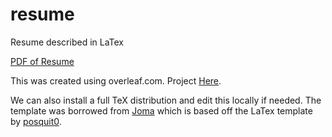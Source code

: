 # resume
Resume described in LaTex

[PDF of Resume](./DhruvPatelResume.pdf)

This was created using overleaf.com. Project [Here](https://www.overleaf.com/project/5e4c9e558597bc0001cb8900).

We can also install a full TeX distribution and edit this locally if needed. The template was borrowed from [Joma](https://joma.io/) which is based off the LaTex template by [posquit0](https://github.com/posquit0/Awesome-CV). 